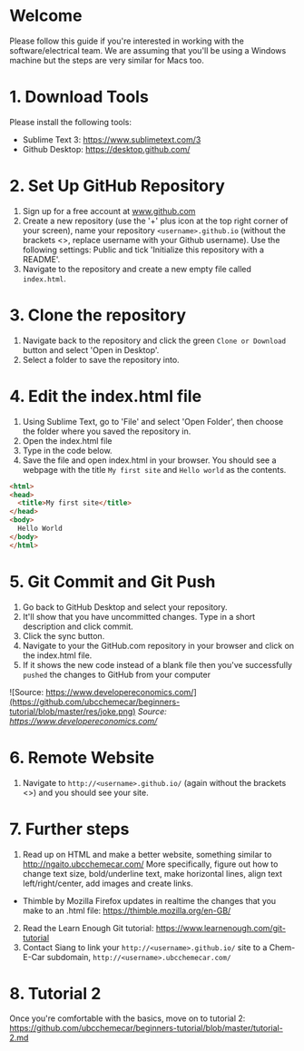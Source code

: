 # Welcome
Please follow this guide if you're interested in working with the software/electrical team. We are assuming that you'll be using a Windows machine but the steps are very similar for Macs too.

# 1. Download Tools
Please install the following tools:

- Sublime Text 3: https://www.sublimetext.com/3
- Github Desktop: https://desktop.github.com/

# 2. Set Up GitHub Repository
1. Sign up for a free account at www.github.com
2. Create a new repository (use the '+' plus icon at the top right corner of your screen), name your repository `<username>.github.io` (without the brackets <>, replace username with your Github username). Use the following settings: Public and tick 'Initialize this repository with a README'.
3. Navigate to the repository and create a new empty file called `index.html`.

# 3. Clone the repository
1. Navigate back to the repository and click the green `Clone or Download` button and select 'Open in Desktop'.
2. Select a folder to save the repository into.

# 4. Edit the index.html file
1. Using Sublime Text, go to 'File' and select 'Open Folder', then choose the folder where you saved the repository in.
2. Open the index.html file
3. Type in the code below.
4. Save the file and open index.html in your browser. You should see a webpage with the title `My first site` and `Hello world` as the contents.

```html
<html>
<head>
  <title>My first site</title>
</head>
<body>
  Hello World
</body>
</html>
```

# 5. Git Commit and Git Push
1. Go back to GitHub Desktop and select your repository.
2. It'll show that you have uncommitted changes. Type in a short description and click commit.
3. Click the sync button.
4. Navigate to your the GitHub.com repository in your browser and click on the index.html file.
5. If it shows the new code instead of a blank file then you've successfully `pushed` the changes to GitHub from your computer

![Source: https://www.developereconomics.com/](https://github.com/ubcchemecar/beginners-tutorial/blob/master/res/joke.png)
*Source: https://www.developereconomics.com/*

# 6. Remote Website
1. Navigate to `http://<username>.github.io/` (again without the brackets <>) and you should see your site.

# 7. Further steps
1. Read up on HTML and make a better website, something similar to http://ngaito.ubcchemecar.com/ More specifically, figure out how to change text size, bold/underline text, make horizontal lines, align text left/right/center, add images and create links.
  * Thimble by Mozilla Firefox updates in realtime the changes that you make to an .html file: https://thimble.mozilla.org/en-GB/
2. Read the Learn Enough Git tutorial: https://www.learnenough.com/git-tutorial
3. Contact Siang to link your `http://<username>.github.io/` site to a Chem-E-Car subdomain, `http://<username>.ubcchemecar.com/`

# 8. Tutorial 2
Once you're comfortable with the basics, move on to tutorial 2: https://github.com/ubcchemecar/beginners-tutorial/blob/master/tutorial-2.md




